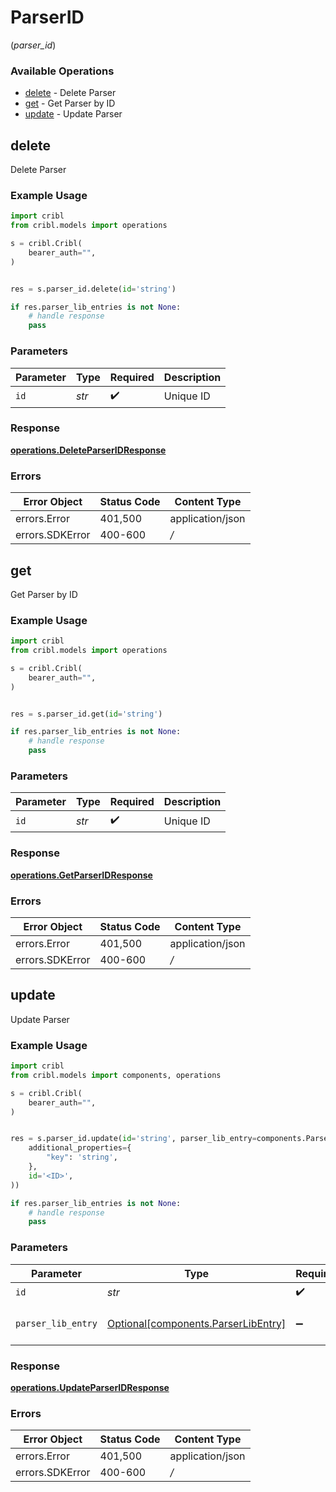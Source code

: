 # ParserID
(*parser_id*)

### Available Operations

* [delete](#delete) - Delete Parser
* [get](#get) - Get Parser by ID
* [update](#update) - Update Parser

## delete

Delete Parser

### Example Usage

```python
import cribl
from cribl.models import operations

s = cribl.Cribl(
    bearer_auth="",
)


res = s.parser_id.delete(id='string')

if res.parser_lib_entries is not None:
    # handle response
    pass
```

### Parameters

| Parameter          | Type               | Required           | Description        |
| ------------------ | ------------------ | ------------------ | ------------------ |
| `id`               | *str*              | :heavy_check_mark: | Unique ID          |


### Response

**[operations.DeleteParserIDResponse](../../models/operations/deleteparseridresponse.md)**
### Errors

| Error Object     | Status Code      | Content Type     |
| ---------------- | ---------------- | ---------------- |
| errors.Error     | 401,500          | application/json |
| errors.SDKError  | 400-600          | */*              |

## get

Get Parser by ID

### Example Usage

```python
import cribl
from cribl.models import operations

s = cribl.Cribl(
    bearer_auth="",
)


res = s.parser_id.get(id='string')

if res.parser_lib_entries is not None:
    # handle response
    pass
```

### Parameters

| Parameter          | Type               | Required           | Description        |
| ------------------ | ------------------ | ------------------ | ------------------ |
| `id`               | *str*              | :heavy_check_mark: | Unique ID          |


### Response

**[operations.GetParserIDResponse](../../models/operations/getparseridresponse.md)**
### Errors

| Error Object     | Status Code      | Content Type     |
| ---------------- | ---------------- | ---------------- |
| errors.Error     | 401,500          | application/json |
| errors.SDKError  | 400-600          | */*              |

## update

Update Parser

### Example Usage

```python
import cribl
from cribl.models import components, operations

s = cribl.Cribl(
    bearer_auth="",
)


res = s.parser_id.update(id='string', parser_lib_entry=components.ParserLibEntry(
    additional_properties={
        "key": 'string',
    },
    id='<ID>',
))

if res.parser_lib_entries is not None:
    # handle response
    pass
```

### Parameters

| Parameter                                                                        | Type                                                                             | Required                                                                         | Description                                                                      |
| -------------------------------------------------------------------------------- | -------------------------------------------------------------------------------- | -------------------------------------------------------------------------------- | -------------------------------------------------------------------------------- |
| `id`                                                                             | *str*                                                                            | :heavy_check_mark:                                                               | Unique ID                                                                        |
| `parser_lib_entry`                                                               | [Optional[components.ParserLibEntry]](../../models/components/parserlibentry.md) | :heavy_minus_sign:                                                               | Parser object to be updated                                                      |


### Response

**[operations.UpdateParserIDResponse](../../models/operations/updateparseridresponse.md)**
### Errors

| Error Object     | Status Code      | Content Type     |
| ---------------- | ---------------- | ---------------- |
| errors.Error     | 401,500          | application/json |
| errors.SDKError  | 400-600          | */*              |
